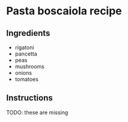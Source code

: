 # Pasta boscaiola recipe


## Ingredients

- rigatoni
- pancetta
- peas
- mushrooms
- onions
- tomatoes


## Instructions

TODO: these are missing
